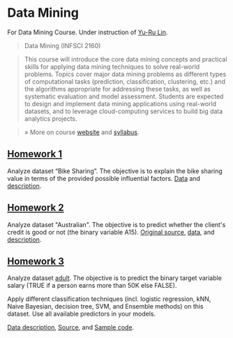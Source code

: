# Data Mining
For Data Mining Course. Under instruction of [Yu-Ru Lin](http://www.yurulin.com).

>Data Mining (INFSCI 2160)

>This course will introduce the core data mining concepts and practical skills for applying data mining techniques to solve real-world problems. Topics cover major data mining problems as different types of computational tasks (prediction, classification, clustering, etc.) and the algorithms appropriate for addressing these tasks, as well as systematic evaluation and model assessment. Students are expected to design and implement data mining applications using real-world datasets, and to leverage cloud-computing services to build big data analytics projects.

>» More on course [website](https://sites.google.com/site/datathinkingpractice/) and [syllabus](https://sites.google.com/site/datathinkingpractice/syllabus).


## [Homework 1](http://www.yurulin.com/class/spring2016_datamining/slides/hw1.pdf)

Analyze dataset “Bike Sharing”. The objective is to explain the bike sharing value in terms of the provided possible influential factors. [Data](http://www.yurulin.com/class/spring2016_datamining/data/bike.csv) and [description](http://www.yurulin.com/class/spring2016_datamining/data/bike_description.txt).

## [Homework 2](http://www.yurulin.com/class/spring2016_datamining/slides/hw2.pdf)

Analyze dataset "Australian". The objective is to predict whether the client's credit is good or not (the binary variable A15). [Original source](https://archive.ics.uci.edu/ml/datasets/Statlog+(Australian+Credit+Approval)), [data](http://www.yurulin.com/class/spring2016_datamining/data/australian.csv), and [description](http://www.yurulin.com/class/spring2016_datamining/data/australian_description.txt).

## [Homework 3](http://www.yurulin.com/class/spring2016_datamining/slides/hw3.pdf)

Analyze dataset [adult](http://www.yurulin.com/class/spring2016_datamining/data/adult.csv). The objective is to predict the binary target variable salary (TRUE if a person earns more than 50K else FALSE).

Apply different classification techniques (incl. logistic regression, kNN, Naive Bayesian, decision tree, SVM, and Ensemble methods) on this dataset. Use all available predictors in your models.

[Data description](http://www.yurulin.com/class/spring2016_datamining/data/adult_description.txt), [Source](https://archive.ics.uci.edu/ml/datasets/Adult), and [Sample code](http://www.yurulin.com/class/spring2016_datamining/src/hw3sample.R).